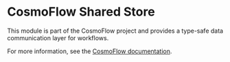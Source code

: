 # CosmoFlow Shared Store

This module is part of the CosmoFlow project and provides a type-safe data communication layer for workflows.

For more information, see the [CosmoFlow documentation](https://docs.rs/cosmoflow).
